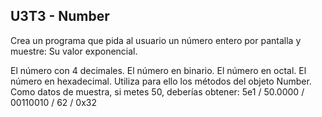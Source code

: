 ## U3T3 - Number
Crea un programa que pida al usuario un número entero por pantalla y muestre:
Su valor exponencial.

El número con 4 decimales.
El número en binario.
El número en octal.
El número en hexadecimal.
Utiliza para ello los métodos del objeto Number.
Como datos de muestra, si metes 50, deberías obtener: 5e1 / 50.0000 / 00110010 / 62 / 0x32